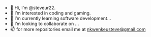 - 👋 Hi, I’m @steveur22.
- 👀 I’m interested in coding and gaming.
- 🌱 I’m currently learning software development...
- 💞️ I’m looking to collaborate on ...
- 📫 for more repositories email me at nkwenkeusteve@gmail.com

<!---
steveur22/steveur22 is a ✨ special ✨ repository because its `README.md` (this file) appears on your GitHub profile.
You can click the Preview link to take a look at your changes.
--->

